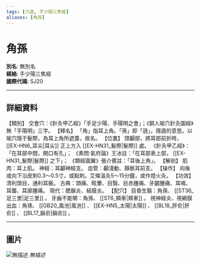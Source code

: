 ```yaml
---
tags: [穴道, 手少陽三焦經]
aliases: [角孫]
---
```


# 角孫

**別名**: 無別名  
**經絡**: 手少陽三焦經  
**國際代碼**: SJ20  

---

## 詳細資料
【類別】
交會穴：《針灸甲乙經》「手足少陽、手陽明之會」；《銅人喻穴針灸圖經》無「手陽明」三字。
【釋名】
「角」指耳上角。「孫」即「遜」，隱遁的意思。以喻穴隱于髮際，為耳上角所遮蓋，故名。
【位置】
頭顳部，將耳部前折時， [[EX-HN6_耳尖|耳尖]] 正上方入 [[EX-HN31_髮際|髮際]] 處。
《針灸甲乙經》：「在耳部中間，開口有孔」；
《素問‧氣府論》王冰註：「在耳部表上部， [[EX-HN31_髮際|髮際]] 之下」；
《類經圖翼》張介賓註：「耳後上角」。
【解剖】
肌肉：耳上肌。
神經：耳顳神經支。
血管：顳淺動、靜脈耳前支。
【操作】
向後或向下沿皮刺0.3～0.5寸，或點刺。艾條溫灸5～15分鐘，或作燈火灸。
【功效】
清利頭目，通利耳竅。
古典：頭痛、眩暈、目翳、目赤腫痛、牙齦腫痛、耳鳴、耳聾、耳廓腫痛。
現代：腮腺炎、結膜炎。
【配穴】
目昏生翳：角孫、 [[ST36_足三里|足三里]] 。
牙齒不能嚼：角孫、 [[ST6_頰車|頰車]] 。
視神經炎、視網膜出血：角孫、 [[GB20_風池|風池]] 、 [[EX-HN5_太陽|太陽]] 、 [[BL18_肝俞|肝俞]] 、 [[BL17_膈俞|膈俞]] 。

---

## 圖片
![無描述](https://yibian.hopto.org/pic/shu16/308.gif)
_無描述_

